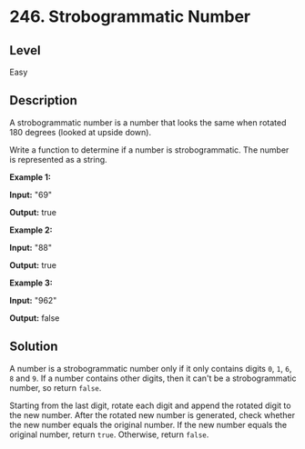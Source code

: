 # 246. Strobogrammatic Number
## Level
Easy

## Description
A strobogrammatic number is a number that looks the same when rotated 180 degrees (looked at upside down).

Write a function to determine if a number is strobogrammatic. The number is represented as a string.

**Example 1:**

**Input:**  "69"

**Output:** true

**Example 2:**

**Input:**  "88"

**Output:** true

**Example 3:**

**Input:**  "962"

**Output:** false

## Solution
A number is a strobogrammatic number only if it only contains digits `0`, `1`, `6`, `8` and `9`. If a number contains other digits, then it can't be a strobogrammatic number, so return `false`.

Starting from the last digit, rotate each digit and append the rotated digit to the new number. After the rotated new number is generated, check whether the new number equals the original number. If the new number equals the original number, return `true`. Otherwise, return `false`.
